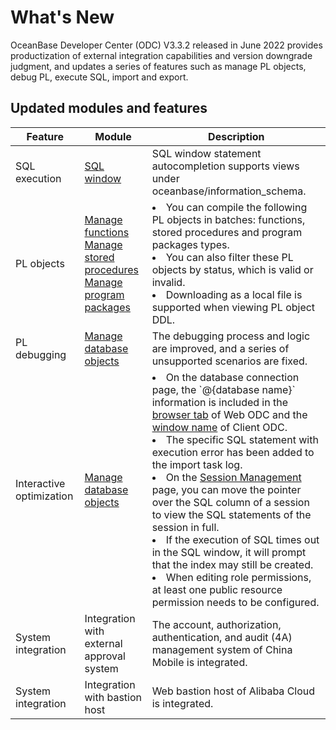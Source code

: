 What's New 
===============================

OceanBase Developer Center (ODC) V3.3.2 released in June 2022 provides productization of external integration capabilities and version downgrade judgment, and updates a series of features such as manage PL objects, debug PL, execute SQL, import and export.

Updated modules and features 
-------------------------------------------------



|         Feature          |                                                                                                                     Module                                                                                                                     |                                                                                                                                                                                                                                                                                                                                                                                                                                                                      Description                                                                                                                                                                                                                                                                                                                                                                                                                                                                       |
|--------------------------|------------------------------------------------------------------------------------------------------------------------------------------------------------------------------------------------------------------------------------------------|--------------------------------------------------------------------------------------------------------------------------------------------------------------------------------------------------------------------------------------------------------------------------------------------------------------------------------------------------------------------------------------------------------------------------------------------------------------------------------------------------------------------------------------------------------------------------------------------------------------------------------------------------------------------------------------------------------------------------------------------------------------------------------------------------------------------------------------------------------------------------------------------------------------------------------------------------------|
| SQL execution            | [SQL window](en-US/../../6.web-odc-user-guide/5.web-odc-use-workspace/2.web-odc-sql-window.md)  | SQL window statement autocompletion supports views under oceanbase/information_schema.  |
| PL objects               | [Manage functions](en-US/../../6.web-odc-user-guide/11.web-odc-database-objects/3.web-odc-function-objects/3.web-odc-manage-functions.md) <br> [Manage stored procedures](en-US/../../6.web-odc-user-guide/11.web-odc-database-objects/4.web-odc-stored-procedure-objects/3.web-odc-manage-stored-procedures.md) <br> [Manage program packages](en-US/../../6.web-odc-user-guide/11.web-odc-database-objects/6.web-odc-package-objects/3.web-odc-manage-program-packages.md) | <li> You can compile the following PL objects in batches: functions, stored procedures and program packages types. </li>  <li> You can also filter these PL objects by status, which is valid or invalid. </li>  <li> Downloading as a local file is supported when viewing PL object DDL. </li>  |
| PL debugging             | [Manage database objects](en-US/../../6.web-odc-user-guide/11.web-odc-database-objects/1.web-odc-table-objects/2.web-odc-create-a-table.md)   | The debugging process and logic are improved, and a series of unsupported scenarios are fixed.   |
| Interactive optimization | [Manage database objects](en-US/../../6.web-odc-user-guide/11.web-odc-database-objects/1.web-odc-table-objects/2.web-odc-create-a-table.md)   | <li> On the database connection page, the \`@{database name}\` information is included in the [browser tab](en-US/../../6.web-odc-user-guide/3.web-odc-connect-database/2.web-odc-manage-connections.md) of Web ODC and the [window name](en-US/../../7.client-odc-user-guide/3.client-odc-connect-database/2.client-odc-manage-connections.md) of Client ODC. </li>  <li> The specific SQL statement with execution error has been added to the import task log. </li>  <li> On the [Session Management](en-US/../../6.web-odc-user-guide/10.web-odc-session-management.md) page, you can move the pointer over the SQL column of a session to view the SQL statements of the session in full. </li>  <li> If the execution of SQL times out in the SQL window, it will prompt that the index may still be created. </li>  <li> When editing role permissions, at least one public resource permission needs to be configured. </li>   |
| System integration       | Integration with external approval system  | The account, authorization, authentication, and audit (4A) management system of China Mobile is integrated.   |
| System integration       | Integration with bastion host  | Web bastion host of Alibaba Cloud is integrated.   |


